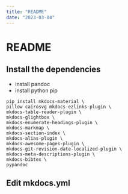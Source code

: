 ```yaml
---
title: "README"
date: "2023-03-04"
---
```


# README

## Install the dependencies

- install pandoc 
- install python pip

```shell 
pip install mkdocs-material \
pillow cairosvg mkdocs-ezlinks-plugin \
mkdocs-table-reader-plugin \
mkdocs-glightbox \
mkdocs-enumerate-headings-plugin \
mkdocs-markmap \
mkdocs-section-index \
mkdocs-alias-plugin \
mkdocs-awesome-pages-plugin \
mkdocs-git-revision-date-localized-plugin \
mkdocs-meta-descriptions-plugin \
mkdocs-bibtex \
pypandoc
```

## Edit mkdocs.yml

